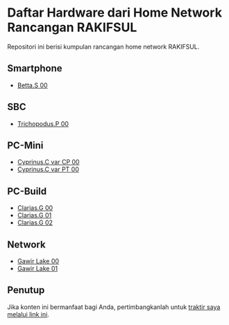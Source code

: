 # Daftar Hardware dari Home Network Rancangan RAKIFSUL

Repositori ini berisi kumpulan rancangan home network RAKIFSUL.

## Smartphone

- [Betta.S 00](konten/Smartphone/Betta.S-00.md)

## SBC

- [Trichopodus.P 00](konten/SBC/Trichopodus.P-00.md)

## PC-Mini

- [Cyprinus.C var CP 00](konten/PC-Mini/Cyprinus.C-var-CP-00.md)
- [Cyprinus.C var PT 00](konten/PC-Mini/Cyprinus.C-var-PT-00.md)

## PC-Build

- [Clarias.G 00](konten/PC-Build/Clarias.G-00.md)
- [Clarias.G 01](konten/PC-Build/Clarias.G-01.md)
- [Clarias.G 02](konten/PC-Build/Clarias.G-02.md)

## Network

- [Gawir Lake 00](konten/Network/Gawir-Lake-00.md)
- [Gawir Lake 01](konten/Network/Gawir-Lake-01.md)

## Penutup

Jika konten ini bermanfaat bagi Anda, pertimbangkanlah untuk [traktir saya melalui link ini](https://karyakarsa.com/rakifsul/info).

